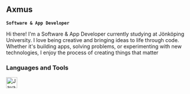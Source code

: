 ## Axmus 
**`Software & App Developer`**

Hi there! I'm a Software & App Developer currently studying at Jönköping University. I love being creative and bringing ideas to life through code. 
Whether it's building apps, solving problems, or experimenting with new technologies, I enjoy the process of creating things that matter


### Languages and Tools
<img align="left" alt="Java" width="30px" style="padding-right:10px;" src="https://cdn.jsdelivr.net/gh/devicons/devicon@latest/icons/swift/swift-original.svg" />
          
